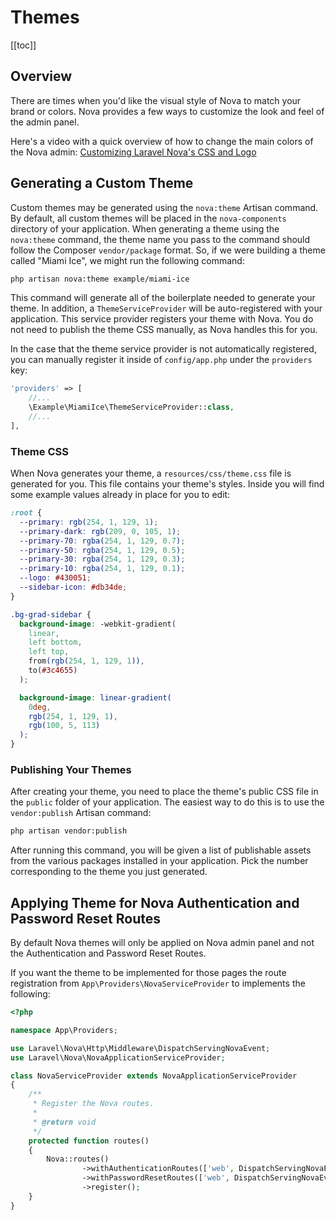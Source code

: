 # Themes

[[toc]]

## Overview

There are times when you'd like the visual style of Nova to match your brand or colors. Nova provides a few ways to customize the look and feel of the admin panel.

Here's a video with a quick overview of how to change the main colors of the Nova admin: [Customizing Laravel Nova's CSS and Logo](https://www.youtube.com/watch?v=InK-mRH9z5M&t=85s)

## Generating a Custom Theme

Custom themes may be generated using the `nova:theme` Artisan command. By default, all custom themes will be placed in the `nova-components` directory of your application. When generating a theme using the `nova:theme` command, the theme name you pass to the command should follow the Composer `vendor/package` format. So, if we were building a theme called "Miami Ice", we might run the following command:

```bash
php artisan nova:theme example/miami-ice
```

This command will generate all of the boilerplate needed to generate your theme. In addition, a `ThemeServiceProvider` will be auto-registered with your application. This service provider registers your theme with Nova. You do not need to publish the theme CSS manually, as Nova handles this for you.

In the case that the theme service provider is not automatically registered, you can manually register it inside of `config/app.php` under the `providers` key:

```php
'providers' => [
    //...
    \Example\MiamiIce\ThemeServiceProvider::class,
    //...
],
```

### Theme CSS

When Nova generates your theme, a `resources/css/theme.css` file is generated for you. This file contains your theme's styles. Inside you will find some example values already in place for you to edit:

```css
:root {
  --primary: rgb(254, 1, 129, 1);
  --primary-dark: rgb(209, 0, 105, 1);
  --primary-70: rgba(254, 1, 129, 0.7);
  --primary-50: rgba(254, 1, 129, 0.5);
  --primary-30: rgba(254, 1, 129, 0.3);
  --primary-10: rgba(254, 1, 129, 0.1);
  --logo: #430051;
  --sidebar-icon: #db34de;
}

.bg-grad-sidebar {
  background-image: -webkit-gradient(
    linear,
    left bottom,
    left top,
    from(rgb(254, 1, 129, 1)),
    to(#3c4655)
  );

  background-image: linear-gradient(
    0deg,
    rgb(254, 1, 129, 1),
    rgb(100, 5, 113)
  );
}
```

### Publishing Your Themes

After creating your theme, you need to place the theme's public CSS file in the `public` folder of your application. The easiest way to do this is to use the `vendor:publish` Artisan command:

```bash
php artisan vendor:publish
```

After running this command, you will be given a list of publishable assets from the various packages installed in your application. Pick the number corresponding to the theme you just generated.

## Applying Theme for Nova Authentication and Password Reset Routes

By default Nova themes will only be applied on Nova admin panel and not the Authentication and Password Reset Routes. 

If you want the theme to be implemented for those pages the route registration from `App\Providers\NovaServiceProvider` to implements the following:

```php
<?php

namespace App\Providers;

use Laravel\Nova\Http\Middleware\DispatchServingNovaEvent;
use Laravel\Nova\NovaApplicationServiceProvider;

class NovaServiceProvider extends NovaApplicationServiceProvider
{
    /**
     * Register the Nova routes.
     *
     * @return void
     */
    protected function routes()
    {
        Nova::routes()
                ->withAuthenticationRoutes(['web', DispatchServingNovaEvent::class])
                ->withPasswordResetRoutes(['web', DispatchServingNovaEvent::class])
                ->register();
    }
}
```
